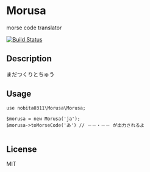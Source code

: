 
# Morusa
morse code translator

[![Build Status](https://travis-ci.org/nobita0311/morusa.svg?branch=master)](https://travis-ci.org/nobita0311/morusa)

## Description

まだつくりとちゅう


## Usage

```
use nobita0311\Morusa\Morusa;

$morusa = new Morusa('ja');
$morusa->toMorseCode('あ') // －－・－－ が出力されるよ


```


## License
MIT
